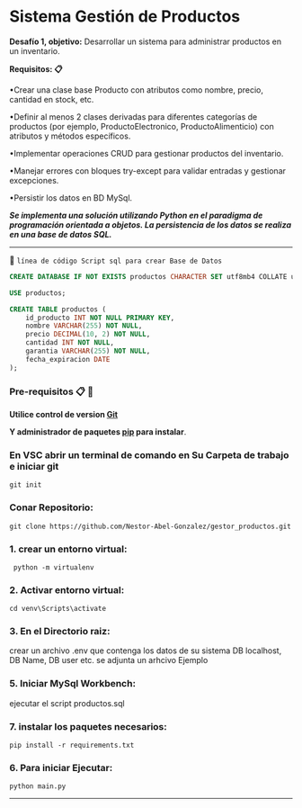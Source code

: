 # Sistema Gestión de Productos

**Desafío 1, objetivo:** Desarrollar un sistema para administrar productos en un inventario.  
 
**Requisitos: 📋**

  •Crear una clase base Producto con atributos como nombre, precio, cantidad en stock, etc.
    
  •Definir al menos 2 clases derivadas para diferentes categorías de productos (por ejemplo, ProductoElectronico, ProductoAlimenticio) con atributos y métodos específicos.
    
  •Implementar operaciones CRUD para gestionar productos del inventario.
    
  •Manejar errores con bloques try-except para validar entradas y gestionar excepciones.
    
  •Persistir los datos en BD MySql.

***Se implementa una solución utilizando Python en el paradigma de programación orientada a objetos.
La persistencia de los datos se realiza en una base de datos SQL.***




---

:wrench:
`línea de código Script sql para crear Base de Datos`

```sql
CREATE DATABASE IF NOT EXISTS productos CHARACTER SET utf8mb4 COLLATE utf8mb4_general_ci;

USE productos;

CREATE TABLE productos (
    id_producto INT NOT NULL PRIMARY KEY,
    nombre VARCHAR(255) NOT NULL,
    precio DECIMAL(10, 2) NOT NULL,
    cantidad INT NOT NULL,
    garantia VARCHAR(255) NOT NULL,
    fecha_expiracion DATE
);

```

### Pre-requisitos 📋  :wrench:
**Utilice control de version [Git](https://git-scm.com/book/es/v2/Inicio---Sobre-el-Control-de-Versiones-Instalaci%C3%B3n-de-Git)**

**Y administrador de paquetes [pip](https://pip.pypa.io/en/stable/) para instalar**.

### En VSC abrir un terminal de comando en Su Carpeta de trabajo e iniciar git

```
git init
```
### Conar Repositorio:

```
git clone https://github.com/Nestor-Abel-Gonzalez/gestor_productos.git
```
### 1. crear un entorno virtual:   
```
 python -m virtualenv
```
### 2. Activar entorno virtual:
```
cd venv\Scripts\activate
```

### 3. En el Directorio raiz:

  crear un archivo .env que contenga los datos de su sistema DB localhost, DB Name, DB user etc.
  se adjunta un arhcivo Ejemplo

### 5. Iniciar MySql Workbench:
   ejecutar el script productos.sql
   
### 7. instalar los paquetes necesarios:
```
pip install -r requirements.txt
```

### 6. Para iniciar Ejecutar:

   ```
   python main.py
```

---
